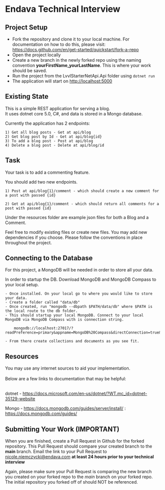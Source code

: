 # Endava Technical Interview

## Project Setup
- Fork the repository and clone it to your local machine. For documentation on how to do this, please visit: https://docs.github.com/en/get-started/quickstart/fork-a-repo
- Open the project locally
- Create a new branch in the newly forked repo using the naming convention **yourFirstName_yourLastName**. This is where your work should be saved.
- Run the project from the LvvlStarterNetApi.Api folder using `dotnet run` 
- The application will start on [http://localhost:5000](http://localhost:5000)

## Existing State
This is a simple REST application for serving a blog. <br>
It uses dotnet core 5.0, C#, and data is stored in a Mongo database.

Currently the application has 2 endpoints:
    
    1) Get all blog posts - Get at api/blog
    2) Get blog post by Id - Get at api/blog{id}
    3) To add a blog post - Post at api/blog
    4) Delete a blog post - Delete at api/blog/id       
## Task
Your task is to add a commenting feature.

You should add two new endpoints.

    1) Post at api/blog{1}/comment - which should create a new comment for a post with passed {id}
    
    2) Get at api/blog{1}/comment - which should return all comments for a post with passed {id}

Under the resources folder are example json files for both a Blog and a Comment.

Feel free to modify existing files or create new files.  You may add new dependencies if you choose. Please follow the conventions in place throughout the project.


## Connecting to the Database

For this project, a MongoDB will be needed in order to store all your data.

In order to startup the DB. Download MongoDB and MongoDB Compass to your local setup.

    - Once installed. On your local go to where you would like to store your data.
    - Create a folder called "data/db"
    - Once created, run "mongodb --dbpath $PATH/data/db" where $PATH is the local route to the db folder.
    - This should startup your local MongoDB. Connect to your local MongoDB via MongoDB Compass with is connection string. 

        mongodb://localhost:27017/?readPreference=primary&appname=MongoDB%20Compass&directConnection=true&ssl=false
        
    - From there create collections and documents as you see fit.

## Resources
You may use any internet sources to aid your implementation.<br><br>
Below are a few links to documentation that may be helpful:<br><br>

dotnet - https://docs.microsoft.com/en-us/dotnet/?WT.mc_id=dotnet-35129-website

Mongo - https://docs.mongodb.com/guides/server/install/ : https://docs.mongodb.com/guides/

## Submitting Your Work (IMPORTANT)
When you are finished, create a Pull Request in Github for the forked repository. This Pull Request should compare your created branch to the **main** branch. Email the link to your Pull Request to nicole.niemczycki@endava.com **at least 24 hours prior to your technical interview**

Again, please make sure your Pull Request is comparing the new branch you created on your forked repo to the *main* branch on your forked repo. The initial repository you forked off of should NOT be referenced.

